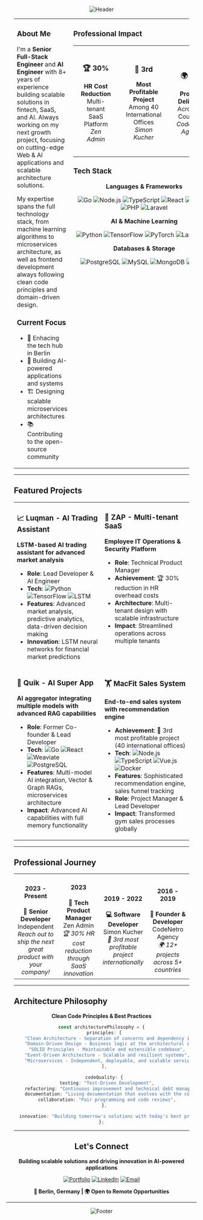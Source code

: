 <div align="center">

![Header](https://capsule-render.vercel.app/api?type=waving&color=gradient&customColorList=12&height=350&section=header&text=Omar%20Abdou&fontSize=50&fontColor=ffffff&animation=fadeIn&fontAlignY=38&desc=Senior%20Full-Stack%20Engineer%20%7C%20AI%20Engineer%20%7C%20Entrepreneur&descAlignY=55&descSize=18)

</div>

<div style="max-width: 850; margin: 0 auto; padding: 0 20px;">

<table width="100%"  border="0">
<tr>
<td width="35%" valign="top">

### About Me

I'm a **Senior Full-Stack Engineer** and **AI Engineer** with 8+ years of experience building scalable solutions in fintech, SaaS, and AI. Always working on my next growth project, focusing on cutting-edge Web & AI applications and scalable architecture solutions.

My expertise spans the full technology stack, from machine learning algorithms to microservices architecture, as well as frontend development always following clean code principles and domain-driven design.

### Current Focus

- 🚀 Enhacing the tech hub in Berlin
- 🧠 Building AI-powered applications and systems
- 🏗️ Designing scalable microservices architectures
- 📚 Contributing to the open-source community

</td>
<td width="65%" valign="top">

### Professional Impact

<table>
<tr>
<td align="center" style="padding: 20px;">
<h3>🏆 30%</h3>
<p><strong>HR Cost Reduction</strong><br>Multi-tenant SaaS Platform<br><em>Zen Admin</em></p>
</td>
<td align="center" style="padding: 20px;">
<h3>🥉 3rd</h3>
<p><strong>Most Profitable Project</strong><br>Among 40 International Offices<br><em>Simon Kucher</em></p>
</td>
<td align="center" style="padding: 20px;">
<h3>🌍 12+</h3>
<p><strong>Projects Delivered</strong><br>Across 5+ Countries<br><em>CodeNetro Agency</em></p>
</td>
</tr>
</table>

### Tech Stack

<div align="center">

**Languages & Frameworks**

![Go](https://img.shields.io/badge/Go-00ADD8?style=flat-square&logo=go&logoColor=white)
![Node.js](https://img.shields.io/badge/Node.js-339933?style=flat-square&logo=nodedotjs&logoColor=white)
![TypeScript](https://img.shields.io/badge/TypeScript-3178C6?style=flat-square&logo=typescript&logoColor=white)
![React](https://img.shields.io/badge/React-61DAFB?style=flat-square&logo=react&logoColor=black)
![Next.js](https://img.shields.io/badge/Next.js-000000?style=flat-square&logo=nextdotjs&logoColor=white)
![PHP](https://shields.io/badge/-PHP-3776AB?style=flat&logo=php)
![Laravel](https://img.shields.io/badge/Laravel-2e2e2e?logo=laravel)

**AI & Machine Learning**

![Python](https://img.shields.io/badge/Python-3776AB?style=flat-square&logo=python&logoColor=white)
![TensorFlow](https://img.shields.io/badge/TensorFlow-FF6F00?style=flat-square&logo=tensorflow&logoColor=white)
![PyTorch](https://img.shields.io/badge/PyTorch-EE4C2C?style=flat-square&logo=pytorch&logoColor=white)
![LangChain](https://img.shields.io/badge/LangChain-000000?style=flat-square&logo=chainlink&logoColor=white)

**Databases & Storage**

![PostgreSQL](https://img.shields.io/badge/PostgreSQL-4169E1?style=flat-square&logo=postgresql&logoColor=white)
![MySQL](https://img.shields.io/badge/MySQL-4479A1?style=flat-square&logo=mysql&logoColor=white)
![MongoDB](https://img.shields.io/badge/MongoDB-47A248?style=flat-square&logo=mongodb&logoColor=white)
![Redis](https://img.shields.io/badge/Redis-DC382D?style=flat-square&logo=redis&logoColor=white)

<!-- **Cloud & DevOps**

![AWS](https://img.shields.io/badge/AWS-232F3E?style=flat-square&logo=amazonaws&logoColor=white)
![Docker](https://img.shields.io/badge/Docker-2496ED?style=flat-square&logo=docker&logoColor=white)
![Kubernetes](https://img.shields.io/badge/Kubernetes-326CE5?style=flat-square&logo=kubernetes&logoColor=white)
![Terraform](https://img.shields.io/badge/Terraform-7B42BC?style=flat-square&logo=terraform&logoColor=white) -->

</div>

</td>
</tr>
</table>

---

## Featured Projects

<table width="100%">
<tr>
<td width="50%" valign="top">

### 📈 Luqman - AI Trading Assistant

**LSTM-based AI trading assistant for advanced market analysis**

- **Role**: Lead Developer & AI Engineer
- **Tech**: ![Python](https://img.shields.io/badge/Python-3776AB?style=flat-square&logo=python&logoColor=white) ![TensorFlow](https://img.shields.io/badge/TensorFlow-FF6F00?style=flat-square&logo=tensorflow&logoColor=white) ![LSTM](https://img.shields.io/badge/LSTM-Neural%20Networks-purple?style=flat-square)
- **Features**: Advanced market analysis, predictive analytics, data-driven decision making
- **Innovation**: LSTM neural networks for financial market predictions

</td>
<td width="50%" valign="top">

### 💼 ZAP - Multi-tenant SaaS

**Employee IT Operations & Security Platform**

- **Role**: Technical Product Manager
- **Achievement**: 🏆 30% reduction in HR overhead costs
- **Architecture**: Multi-tenant design with scalable infrastructure
- **Impact**: Streamlined operations across multiple tenants

</td>
</tr>
<tr>
<td valign="top">

### 🤖 Quik - AI Super App

**AI aggregator integrating multiple models with advanced RAG capabilities**

- **Role**: Former Co-founder & Lead Developer
- **Tech**: ![Go](https://img.shields.io/badge/Go-00ADD8?style=flat-square&logo=go&logoColor=white) ![React](https://img.shields.io/badge/React-61DAFB?style=flat-square&logo=react&logoColor=black) ![Weaviate](https://img.shields.io/badge/Weaviate-FF6600?style=flat-square&logoColor=white) ![PostgreSQL](https://img.shields.io/badge/PostgreSQL-4169E1?style=flat-square&logo=postgresql&logoColor=white)
- **Features**: Multi-model AI integration, Vector & Graph RAGs, microservices architecture
- **Impact**: Advanced AI capabilities with full memory functionality

</td>
<td valign="top">

### 🏋️ MacFit Sales System

**End-to-end sales system with recommendation engine**

- **Achievement**: 🥉 3rd most profitable project (40 international offices)
- **Tech**: ![Node.js](https://img.shields.io/badge/Node.js-339933?style=flat-square&logo=nodedotjs&logoColor=white) ![TypeScript](https://img.shields.io/badge/TypeScript-3178C6?style=flat-square&logo=typescript&logoColor=white) ![Vue.js](https://img.shields.io/badge/Vue.js-4FC08D?style=flat-square&logo=vuedotjs&logoColor=white) ![Docker](https://img.shields.io/badge/Docker-2496ED?style=flat-square&logo=docker&logoColor=white)
- **Features**: Sophisticated recommendation engine, sales funnel tracking
- **Role**: Project Manager & Lead Developer
- **Impact**: Transformed gym sales processes globally

</td>
</tr>
</table>

---

## Professional Journey

<table width="100%">
<tr>
<td width="25%" align="center">
<h4>2023  - Present</h4>
<strong>🚀 Senior Developer </strong><br>
Independent<br>
<em>Reach out to ship the next great product with your company!</em>
</td>
<td width="25%" align="center">
<h4>2023</h4>
<strong>💼 Tech Product Manager</strong><br>
Zen Admin<br>
<em>🏆 30% HR cost reduction through SaaS innovation</em>
</td>
<td width="25%" align="center">
<h4>2019 - 2022</h4>
<strong>💻 Software Developer</strong><br>
Simon Kucher<br>
<em>🥉 3rd most profitable project internationally</em>
</td>
<td width="25%" align="center">
<h4>2016 - 2019</h4>
<strong>🎯 Founder & Developer</strong><br>
CodeNetro Agency<br>
<em>🌍 12+ projects across 5+ countries</em>
</td>
</tr>
</table>

---

## Architecture Philosophy

<div align="center">

**Clean Code Principles & Best Practices**

```typescript
const architecturePhilosophy = {
  principles: [
    "Clean Architecture - Separation of concerns and dependency inversion",
    "Domain-Driven Design - Business logic at the architectural core",
    "SOLID Principles - Maintainable and extensible codebase",
    "Event-Driven Architecture - Scalable and resilient systems",
    "Microservices - Independent, deployable, and scalable services",
  ],

  codeQuality: {
    testing: "Test-Driven Development",
    refactoring: "Continuous improvement and technical debt management",
    documentation: "Living documentation that evolves with the code",
    collaboration: "Pair programming and code reviews",
  },

  innovation: "Building tomorrow's solutions with today's best practices",
};
```

</div>

---

<div align="center">

## Let's Connect

**Building scalable solutions and driving innovation in AI-powered applications**

[![Portfolio](https://img.shields.io/badge/Portfolio-000000?style=for-the-badge&logo=About.me&logoColor=white)](https://omar-abdou.netlify.app/)
[![LinkedIn](https://img.shields.io/badge/LinkedIn-0077B5?style=for-the-badge&logo=linkedin&logoColor=white)](https://www.linkedin.com/in/omar-abdo/)
[![Email](https://img.shields.io/badge/Email-D14836?style=for-the-badge&logo=gmail&logoColor=white)](mailto:omar.abdo.jobs@gmail.com)

**📍 Berlin, Germany | 🌍 Open to Remote Opportunities**

</div>

</div>

---

<div align="center">

![Footer](https://capsule-render.vercel.app/api?type=waving&color=gradient&customColorList=12&height=100&section=footer)

</div>
